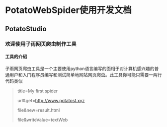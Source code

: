 # PotatoWebSpider使用开发文档

## PotatoStudio

### 欢迎使用子雨网页爬虫制作工具



#### 工具的介绍

子雨网页爬虫工具是一个主要使用python语言编写的面相于对计算机感兴趣的普通用户和入门程序员编写和测试简单地网站网页爬虫。此工具你可能只需要一两行代码类似

> title=My first spider
>
> url&get=http://www.potatost.xyz
>
> file&new=result.html
>
> file&writeValue=textWeb

